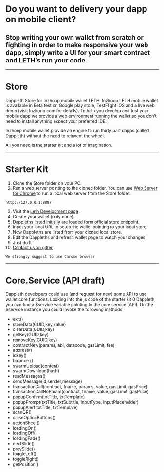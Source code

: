 # Do you want to delivery your dapp on mobile client?
## Stop writing your own wallet  from scratch or fighting in order to make responsive your web dapp, simply write a UI for your smart contract and LETH’s run your code.
- - - -
# Store
Dappleth Store for Inzhoop mobile wallet LETH.
Inzhoop LETH mobile wallet is available in Beta test on Google play store, TestFlight iOS and a live web demo (visit Inzhoop.com for details).
To help you develop and test your mobile dapp we provide a web environment running the wallet so you don’t need to install anything expect your preferred IDE.

Inzhoop mobile wallet provide an engine to run thirty part dapps (called Dappleth) without the need to reinvent the wheel.

All you need is the starter kit and a lot of imagination.
- - - -
# Starter Kit
1. Clone the Store folder on your PC.
2. Run a web server pointing to the cloned folder.
You can use [Web Server for Chrome](https://chrome.google.com/webstore/detail/web-server-for-chrome/ofhbbkphhbklhfoeikjpcbhemlocgigb) to run a local web server from the Store folder:
```
http://127.0.0.1:8887
```

3. Visit the [Leth Development page](http://leth.inzhoop.com/development.html) .
4. Create your wallet (only once).
5. Dappleths listed initially are loaded form official store endpoint.
6. Input your local URL to setup the wallet pointing to your local store.
7. Now Dappleths are listed from your cloned local store.
8. Edit the Dappleths and refresh wallet page to watch your changes.
9. Just do It
10. [Contact us on gitter](https://gitter.im/inzhoop-leth/dappleths?utm_source=share-link&utm_medium=link&utm_campaign=share-link)

```
We strongly suggest to use Chrome browser
``````

- - - -
# Core.Service (API draft)
Dappleth developers could use (and request for new) some API to use wallet core functions.  Looking into the js code of the starter kit 0 Dappleth, you can find a $service variable  pointing to the core service (API).
On the $service instance you could invoke the following methods:

- exit()
- storeData(GUID,key,value)
- clearData(GUID,key)
- getKey(GUID,key)
- removeKey(GUID,key)
- contractNew(params, abi, datacode, gasLimit, fee)
- address()
- idkey()
- balance ()
- swarmUpload(content)
- swarmDownload(hash) 
- readMessages()
- sendMessage(id,sender,message)
- transactionCall(contract, fname, params, value, gasLimit, gasPrice)
- transactionCallNoParam(contract, fname, value, gasLimit, gasPrice)
- popupConfirm(txtTitle, txtTemplate)
- popupPrompt(txtTitle, txtSubtitle, inputType, inputPlaceholder)
- popupAlert(txtTitle, txtTemplate)
- scanQR() 
- closeOptionButtons()
- actionSheet()
- loadingOn()
- loadingOff()
- loadingFade()
- nextSlide()
- prevSlide()
- toggleLeft()
- toggleRight()
- getPosition()